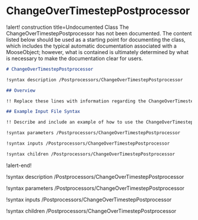 # ChangeOverTimestepPostprocessor

!alert! construction title=Undocumented Class
The ChangeOverTimestepPostprocessor has not been documented. The content listed below should be used as a starting point for
documenting the class, which includes the typical automatic documentation associated with a
MooseObject; however, what is contained is ultimately determined by what is necessary to make the
documentation clear for users.

```markdown
# ChangeOverTimestepPostprocessor

!syntax description /Postprocessors/ChangeOverTimestepPostprocessor

## Overview

!! Replace these lines with information regarding the ChangeOverTimestepPostprocessor object.

## Example Input File Syntax

!! Describe and include an example of how to use the ChangeOverTimestepPostprocessor object.

!syntax parameters /Postprocessors/ChangeOverTimestepPostprocessor

!syntax inputs /Postprocessors/ChangeOverTimestepPostprocessor

!syntax children /Postprocessors/ChangeOverTimestepPostprocessor
```
!alert-end!

!syntax description /Postprocessors/ChangeOverTimestepPostprocessor

!syntax parameters /Postprocessors/ChangeOverTimestepPostprocessor

!syntax inputs /Postprocessors/ChangeOverTimestepPostprocessor

!syntax children /Postprocessors/ChangeOverTimestepPostprocessor
